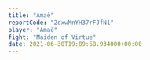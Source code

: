 ```yaml
---
title: "Amaè"
reportCode: "2dxwMnYH37rFJfN1"
player: "Amaè"
fight: "Maiden of Virtue"
date: 2021-06-30T19:09:58.934000+00:00
---
```

